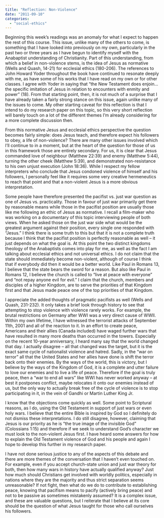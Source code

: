 ```yaml
---
title: "Reflection: Non-Violence"
date: "2011-09-10"
categories: 
  - "social-ethics"
---
```


Beginning this week’s readings was an anomaly for what I expect to happen the rest of this course. This issue, unlike many of the others to come, is something that I have looked into previously on my own, particularly in the past two or three years as I have begun to identify myself with the Anabaptist understanding of Christianity. Part of this understanding, from which a belief in non-violence stems, is the idea of Jesus as normative (Wells and Quash, 14-21) for ecclesial ethics (180-206). The references to John Howard Yoder throughout the book have continued to resonate deeply with me, as have some of his works that I have read on my own or for other classes. I agree with Yoder in saying that “the New Testament does enjoin… the specific imitation of Jesus in relation to encounters with enmity and power” (18). From that starting point, then, it is not much of a surprise that I have already taken a fairly strong stance on this issue, again unlike many of the issues to come. My other starting caveat for this reflection is that I intend to do my research paper on this topic, so this very short reflection will barely touch on a lot of the different themes I’m already considering for a more complete discussion then.

<!--more-->From this normative Jesus and ecclesial ethics perspective the question becomes fairly simple: does Jesus teach, and therefore expect his followers to obey, a life of non-violence? There are many other issues involved which I’ll continue to in a moment, but at the heart of the question for those of us in this framework those are entirely secondary. For us, it is clear that Jesus commanded love of neighbour (Matthew 22:39) and enemy (Matthew 5:44), turning the other cheek (Matthew 5:39), and demonstrated non-resistance to his own unjust execution (John 18:36). While I respect my fellow interpreters who conclude that Jesus condoned violence of himself and his followers, I personally feel like it requires some very creative hermeneutics to reach that point and that a non-violent Jesus is a more obvious interpretation.

Some people have therefore presented the pacifist vs. just war question as one of Jesus vs. practicality. Those in favour of just war primarily get there by reasonable means while those in the pacifist position are usually those like me following an ethic of Jesus as normative. I recall a film-maker who was working on a documentary of this topic interviewing people of both views. When he asked those on the just war side what would be the greatest argument against their position, every single one responded with “Jesus.” I think there is some truth to this but that it is not a complete truth because I think that the pacifist position is perfectly reasonable as well – it just depends on what the goal is. At this point the two distinct kingdoms theology of the Anabaptists comes into play for me, as well as the fact I am talking about ecclesial ethics and not universal ethics. I do not claim that the state should immediately become non-violent, although of course I think that if everybody did then it would be a better world. Like Paul in Romans 13, I believe that the state bears the sword for a reason. But also like Paul in Romans 12, I believe the church is called to “live at peace with everyone” and “not repay anyone evil for evil.” I claim that the church, members and disciples of a higher Kingdom, are to serve the priorities of that Kingdom first and that Jesus made peace one of the top priorities of that Kingdom.

I appreciate the added thoughts of pragmatic pacifists as well (Wells and Quash, 231-232). It only takes a brief look through history to see that attempting to stop violence with violence rarely works. For example, the brutal restrictions on Germany after WWI was a very direct cause of WWII. Within my own lifetime, I have witnessed the terrorist attacks of September 11th, 2001 and all of the reaction to it. In an effort to create peace, Americans and their allies (Canada included) have waged further wars that have resulted in many more deaths than occurred in the towers. Especially on the recent 10-year anniversary, I heard many say that the world changed that day. I actually disagree – all that changed was the target, but it is the exact same cycle of nationalist violence and hatred. Sadly, in the “war on terror” all that the United States and her allies have done is shift the terror back onto their enemies. By the ways of the world, this is victory, but I believe by the ways of the Kingdom of God, it is a complete and utter failure to love our enemies and to live a life of peace. Therefore if the goal is truly peace, then a “war to end all wars” like WWI has never worked anyway – at best it postpones conflict, maybe relocates it onto our enemies instead of us, but the only way to actually break free of the cycle of violence is to stop participating in it, in the vein of Gandhi or Martin Luther King Jr.

I know that the objections come quickly as well. Some point to Scriptural reasons, as I do, using the Old Testament in support of just wars or even holy wars. I believe that the entire Bible is inspired by God so I definitely do not dismiss these interpretations. I do still disagree, however, claiming that Jesus is our priority as he is “the true image of the invisible God” (Colossians 1:15) and therefore if we seek to understand God’s character we must look to the non-violent Jesus first. I have heard some answers for how to explain the Old Testament violence of God and his people and again I hope to develop this further in my research paper.

I have not done serious justice to any of the aspects of this debate and there are more themes of the conversation that I haven’t even touched on. For example, even if you accept church-state union and just war theory for both, then how many wars in history have actually qualified anyway? Just how much should Christians get involved with worldly politics, especially in nations where they are the majority and thus strict separation seems unreasonable? If not fight, then what do we do to contribute to establishing peace, knowing that pacifism means to pacify (actively bring peace) and not to be passive as sometimes mistakenly assumed? It is a complex issue, and these are valuable questions, but I reiterate that I believe at its core should be the question of what Jesus taught for those who call ourselves his followers.
